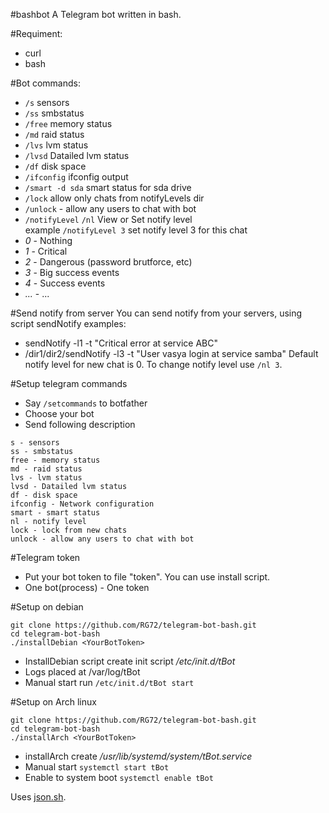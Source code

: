 #bashbot
A Telegram bot written in bash.

#Requiment:
* curl
* bash

#Bot commands:
- `/s` sensors
- `/ss` smbstatus
- `/free` memory status
- `/md` raid status
- `/lvs` lvm status
- `/lvsd` Datailed lvm status
- `/df` disk space
- `/ifconfig` ifconfig output
- `/smart -d sda` smart status for sda drive
- `/lock` allow only chats from notifyLevels dir
- `/unlock` - allow any users to chat with bot
- `/notifyLevel` `/nl` View or Set notify level
<br />example `/notifyLevel 3` set notify level 3 for this chat
 - *0* - Nothing
 - *1* - Critical
 - *2* - Dangerous (password brutforce, etc)
 - *3* - Big success events
 - *4* - Success events
 - *...* - ...

#Send notify from server
You can send notify from your servers, using script sendNotify
examples:
- sendNotify -l1 -t "Critical error at service ABC"
- /dir1/dir2/sendNotify -l3 -t "User vasya login at service samba"
Default notify level for new chat is 0. To change notify level use `/nl 3`.

#Setup telegram commands
- Say `/setcommands` to botfather
- Choose your bot
- Send following description
```
s - sensors
ss - smbstatus
free - memory status
md - raid status
lvs - lvm status
lvsd - Datailed lvm status
df - disk space
ifconfig - Network configuration
smart - smart status
nl - notify level
lock - lock from new chats
unlock - allow any users to chat with bot
```

#Telegram token
- Put your bot token to file "token". You can use install script.
- One bot(process) - One token

#Setup on debian
```
git clone https://github.com/RG72/telegram-bot-bash.git
cd telegram-bot-bash
./installDebian <YourBotToken>
```
- InstallDebian script create init script */etc/init.d/tBot*
- Logs placed at /var/log/tBot
- Manual start run `/etc/init.d/tBot start`

#Setup on Arch linux
```
git clone https://github.com/RG72/telegram-bot-bash.git
cd telegram-bot-bash
./installArch <YourBotToken>
```
- installArch create */usr/lib/systemd/system/tBot.service*
- Manual start `systemctl start tBot`
- Enable to system boot `systemctl enable tBot`

Uses [json.sh](https://github.com/dominictarr/JSON.sh).
